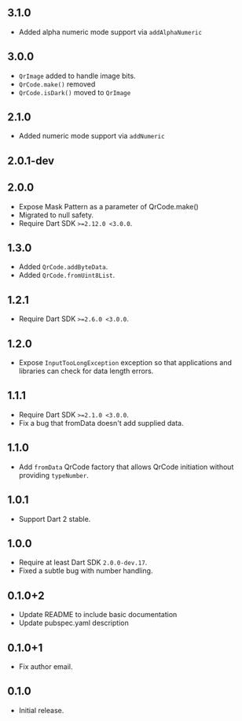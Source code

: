 ## 3.1.0

- Added alpha numeric mode support via `addAlphaNumeric`

## 3.0.0

- `QrImage` added to handle image bits.
- `QrCode.make()` removed
- `QrCode.isDark()` moved to `QrImage`

## 2.1.0

- Added numeric mode support via `addNumeric`

## 2.0.1-dev

## 2.0.0

- Expose Mask Pattern as a parameter of QrCode.make()
- Migrated to null safety.
- Require Dart SDK `>=2.12.0 <3.0.0`.

## 1.3.0

- Added `QrCode.addByteData`.
- Added `QrCode.fromUint8List`.

## 1.2.1

- Require Dart SDK `>=2.6.0 <3.0.0`.

## 1.2.0

- Expose `InputTooLongException` exception so that applications and libraries 
  can check for data length errors.

## 1.1.1

- Require Dart SDK `>=2.1.0 <3.0.0`.
- Fix a bug that fromData doesn't add supplied data. 

## 1.1.0

- Add `fromData` QrCode factory that allows QrCode initiation without providing 
  `typeNumber`.

## 1.0.1

* Support Dart 2 stable.

## 1.0.0

* Require at least Dart SDK `2.0.0-dev.17`.
* Fixed a subtle bug with number handling.

## 0.1.0+2

* Update README to include basic documentation
* Update pubspec.yaml description

## 0.1.0+1

* Fix author email.

## 0.1.0

* Initial release.
